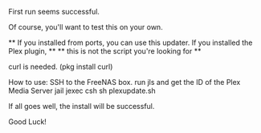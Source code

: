 First run seems successful.

Of course, you'll want to test this on your own.

**  If you installed from ports, you can use this updater. If you installed the Plex plugin, **
**  this is not the script you're looking for **

curl is needed.  (pkg install curl)

How to use:
SSH to the FreeNAS box.
run jls and get the ID of the Plex Media Server jail
jexec <ID> csh
sh plexupdate.sh


If all goes well, the install will be successful.

Good Luck!
